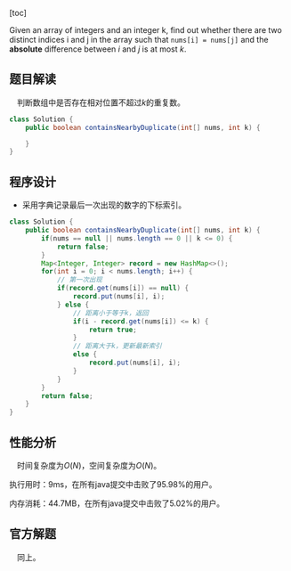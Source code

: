 [toc]

Given an array of integers and an integer k, find out whether there are two distinct indices i and j in the array such that `nums[i] = nums[j]` and the **absolute** difference between $i$ and $j$ is at most $k$.



## 题目解读

&emsp;判断数组中是否存在相对位置不超过$k$的重复数。

```java
class Solution {
    public boolean containsNearbyDuplicate(int[] nums, int k) {

    }
}
```

## 程序设计

* 采用字典记录最后一次出现的数字的下标索引。

```java
class Solution {
    public boolean containsNearbyDuplicate(int[] nums, int k) {
        if(nums == null || nums.length == 0 || k <= 0) {
            return false;
        }
        Map<Integer, Integer> record = new HashMap<>();
        for(int i = 0; i < nums.length; i++) {
            // 第一次出现
            if(record.get(nums[i]) == null) {
                record.put(nums[i], i);
            } else {
                // 距离小于等于k，返回
                if(i - record.get(nums[i]) <= k) {
                    return true;
                } 
                // 距离大于k，更新最新索引
                else {
                    record.put(nums[i], i);
                }
            }
        }
        return false;
    }
}
```

## 性能分析

&emsp;时间复杂度为$O(N)$，空间复杂度为$O(N)$。

执行用时：9ms，在所有java提交中击败了95.98%的用户。

内存消耗：44.7MB，在所有java提交中击败了5.02%的用户。

## 官方解题

&emsp;同上。